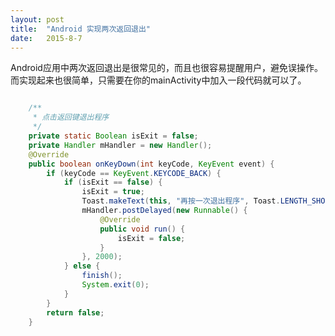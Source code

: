 ```yaml
---
layout: post
title:  "Android 实现两次返回退出"
date:   2015-8-7
---
```


<p class="intro"><span class="dropcap">A</span>ndroid应用中两次返回退出是很常见的，而且也很容易提醒用户，避免误操作。而实现起来也很简单，只需要在你的mainActivity中加入一段代码就可以了。</p>

```java

	/**
     * 点击返回键退出程序
     */
    private static Boolean isExit = false;
    private Handler mHandler = new Handler();
    @Override
    public boolean onKeyDown(int keyCode, KeyEvent event) {
        if (keyCode == KeyEvent.KEYCODE_BACK) {
            if (isExit == false) {
                isExit = true;
                Toast.makeText(this, "再按一次退出程序", Toast.LENGTH_SHORT).show();
                mHandler.postDelayed(new Runnable() {
                    @Override
                    public void run() {
                        isExit = false;
                    }
                }, 2000);
            } else {
                finish();
                System.exit(0);
            }
        }
        return false;
    }
```
